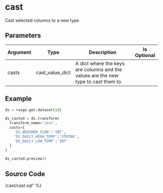 

# cast

Cast selected columns to a new type


## Parameters

| Argument |      Type       |                                    Description                                     | Is Optional |
| -------- | --------------- | ---------------------------------------------------------------------------------- | ----------- |
| casts    | cast_value_dict | A dict where the keys are columns and the values are the new type to cast them to. |             |


## Example

```python
ds = rasgo.get.dataset(id)

ds_casted = ds.transform(
  transform_name='cast',
  casts={
    'DS_WEATHER_ICON':'INT',
    'DS_DAILY_HIGH_TEMP':'STRING',
    'DS_DAILY_LOW_TEMP':'INT'
  }
)

ds_casted.preview()

```

## Source Code

/cast/cast.sql" %}

